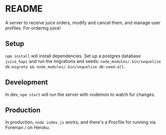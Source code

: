README
======

A server to receive juice orders, modify and cancel them, and manage user
profiles. For ordering juice!

Setup
-----
`npm install` will install dependencies. Set up a postgres database `juice_hapi`
and run the migrations and seeds: `node_modules/.bin/sequelize db:migrate
&& node_modules/.bin/sequelize db:seed:all`.

Development
-----------
In dev, `npm start` will run the server with nodemon to watch for changes.


Production
----------
In production, `node index.js` works,
and there's a Procfile for running via Foreman / on Heroku.
